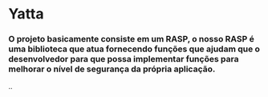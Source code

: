 # Yatta
### O projeto basicamente consiste em um RASP, o nosso RASP é uma biblioteca que atua fornecendo funções que ajudam que o desenvolvedor para que possa implementar funções para melhorar o nível de segurança da própria aplicação.
..

